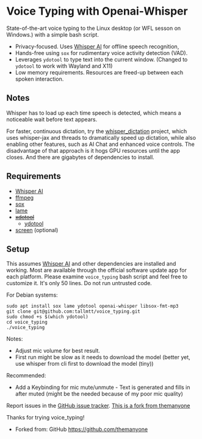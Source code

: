 # Voice Typing with Openai-Whisper

State-of-the-art voice typing to the Linux desktop (or WFL sesson on Windows.) with a simple bash script.

- Privacy-focused. Uses [Whisper AI](https://github.com/openai/whisper) for offline speech recognition,
- Hands-free using `sox` for rudimentary voice activity detection (VAD).
- Leverages `ydotool` to type text into the current window. (Changed to `ydotool` to work with Wayland and X11)
- Low memory requirements. Resources are freed-up between each spoken interaction.

## Notes

Whisper has to load up each time speech is detected, which means a noticeable wait before text appears.

For faster, continuous dictation, try the [whisper_dictation](https://github.com/themanyone/whisper_dictation.git) project, which uses whisper-jax and threads to dramatically speed up dictation, while also enabling other features, such as AI Chat and enhanced voice controls. The disadvantage of that approach is it hogs GPU resources until the app closes. And there are gigabytes of dependencies to install.

## Requirements
- [Whisper AI](https://github.com/openai/whisper)
- [ffmpeg](https://ffmpeg.org/)
- [sox](https://sox.sourceforge.net/)
- [lame](https://lame.sourceforge.io/)
- <del>[xdotool](https://github.com/jordansissel/xdotool)</del>
  - [ydotool](https://github.com/ReimuNotMoe/ydotool)
- [screen](https://linuxize.com/post/how-to-use-linux-screen/) (optional)

## Setup

This assumes [Whisper AI](https://github.com/openai/whisper) and other dependencies are installed and working. Most are available through the official software update app for each platform. Please examine `voice_typing` bash script and feel free to customize it. It's only 50 lines. Do not run untrusted code.

For Debian systems:
```
sudo apt install sox lame ydotool openai-whisper libsox-fmt-mp3
git clone git@github.com:tallmtt/voice_typing.git
sudo chmod +s $(which ydotool)
cd voice_typing
./voice_typing
```
Notes:
- Adjust mic volume for best result.
- First run might be slow as it needs to download the model (better yet, use whisper from cli first to download the model (tiny))

Recommended:
- Add a Keybinding for mic mute/unmute - Text is generated and fills in after muted (might be the needed because of my poor mic quality)

Report issues in the [GitHub issue tracker](https://github.com/tallmtt/voice_typing/issues). [This is a fork from themanyone](https://github.com/themanyone/voice_typing)

Thanks for trying voice_typing!
- Forked from: GitHub https://github.com/themanyone
